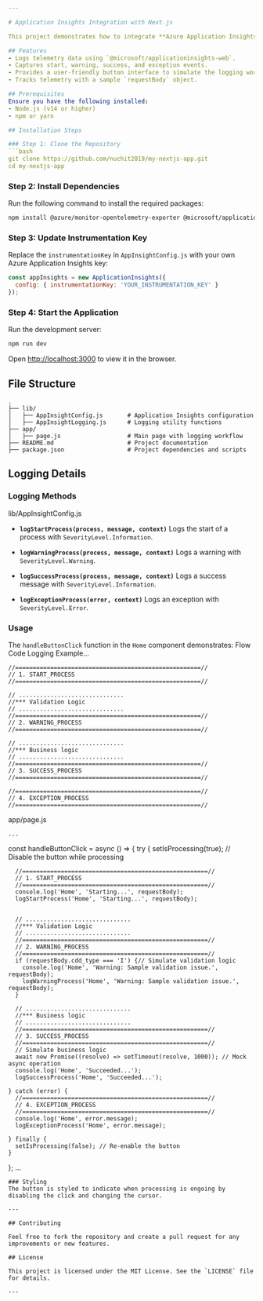```yaml
---

# Application Insights Integration with Next.js

This project demonstrates how to integrate **Azure Application Insights** with a Next.js application for logging telemetry data such as start, warning, success, and exception processes.

## Features
- Logs telemetry data using `@microsoft/applicationinsights-web`.
- Captures start, warning, success, and exception events.
- Provides a user-friendly button interface to simulate the logging workflow.
- Tracks telemetry with a sample `requestBody` object.

## Prerequisites
Ensure you have the following installed:
- Node.js (v14 or higher)
- npm or yarn

## Installation Steps

### Step 1: Clone the Repository
```bash
git clone https://github.com/nuchit2019/my-nextjs-app.git
cd my-nextjs-app
```

### Step 2: Install Dependencies
Run the following command to install the required packages:
```bash
npm install @azure/monitor-opentelemetry-exporter @microsoft/applicationinsights-react-js @microsoft/applicationinsights-web
```

### Step 3: Update Instrumentation Key
Replace the `instrumentationKey` in `AppInsightConfig.js` with your own Azure Application Insights key:
```javascript
const appInsights = new ApplicationInsights({
  config: { instrumentationKey: 'YOUR_INSTRUMENTATION_KEY' }
});
```

### Step 4: Start the Application
Run the development server:
```bash
npm run dev
```

Open [http://localhost:3000](http://localhost:3000) to view it in the browser.

## File Structure
```
.
├── lib/
│   ├── AppInsightConfig.js       # Application Insights configuration
│   ├── AppInsightLogging.js      # Logging utility functions
├── app/
│   ├── page.js                   # Main page with logging workflow
├── README.md                     # Project documentation
├── package.json                  # Project dependencies and scripts
```

## Logging Details
### Logging Methods

lib/AppInsightConfig.js
- **`logStartProcess(process, message, context)`**
  Logs the start of a process with `SeverityLevel.Information`.

- **`logWarningProcess(process, message, context)`**
  Logs a warning with `SeverityLevel.Warning`.

- **`logSuccessProcess(process, message, context)`**
  Logs a success message with `SeverityLevel.Information`.

- **`logExceptionProcess(error, context)`**
  Logs an exception with `SeverityLevel.Error`.

### Usage
The `handleButtonClick` function in the `Home` component demonstrates:
Flow Code Logging Example...
```
//=====================================================//
// 1. START_PROCESS
//=====================================================//

// ..............................
//*** Validation Logic
// ..............................
//=====================================================//
// 2. WARNING_PROCESS
//=====================================================//

// ..............................
//*** Business logic
// ..............................
//=====================================================//
// 3. SUCCESS_PROCESS
//=====================================================//

//=====================================================//
// 4. EXCEPTION_PROCESS
//=====================================================//
```
app/page.js
```
...
```

const handleButtonClick = async () => {
    try {
      setIsProcessing(true); // Disable the button while processing

      //=====================================================//
      // 1. START_PROCESS
      //=====================================================//
      console.log('Home', 'Starting...', requestBody);
      logStartProcess('Home', 'Starting...', requestBody);

      
      // ..............................
      //*** Validation Logic
      // ..............................
      //=====================================================//
      // 2. WARNING_PROCESS
      //=====================================================//
      if (requestBody.cdd_type === 'I') {// Simulate validation logic
        console.log('Home', 'Warning: Sample validation issue.', requestBody);
        logWarningProcess('Home', 'Warning: Sample validation issue.', requestBody);
      }

      // ..............................
      //*** Business logic
      // ..............................
      //=====================================================//
      // 3. SUCCESS_PROCESS
      //=====================================================//
      // Simulate business logic
      await new Promise((resolve) => setTimeout(resolve, 1000)); // Mock async operation
      console.log('Home', 'Succeeded...');
      logSuccessProcess('Home', 'Succeeded...');

    } catch (error) {
      //=====================================================//       
      // 4. EXCEPTION_PROCESS
      //=====================================================//
      console.log('Home', error.message);
      logExceptionProcess('Home', error.message);
      
    } finally {
      setIsProcessing(false); // Re-enable the button
    }
  };
...
  ```
### Styling
The button is styled to indicate when processing is ongoing by disabling the click and changing the cursor.

---

## Contributing

Feel free to fork the repository and create a pull request for any improvements or new features.

## License

This project is licensed under the MIT License. See the `LICENSE` file for details.

---
 
